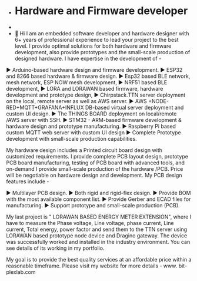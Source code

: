 - # Hardware and Firmware developer 
- 
-   👋 Hi I am an embedded software developer and hardware designer with 6+ years of professional experience to lead your project to the best level. I provide optimal solutions for both hardware and firmware development, also provide prototypes and the small-scale production of designed hardware. I have expertise in the development of -

► Arduino-based hardware design and firmware development.
► ESP32 and 8266 based hardware & firmware design.
► Esp32 based BLE network, mesh network, ESP NOW mesh development,
► NRF51 based BLE development,
► LORA and LORAWAN based firmware, hardware development and prototype design,
► Chirpstack.TTN server deployment on the local, remote server as well as AWS server.
► AWS +NODE-RED+MQTT+GRAFANA+INFLUX DB-based virtual server deployment and custom UI design.
► The THINGS BOARD deployment on local/remote /AWS server with SSH.
► STM32 - ARM-based firmware development & hardware design and prototype manufacturing.
► Raspberry Pi based custom MQTT web server with custom UI design
► Complete Prototype development with small-scale production capabilities.

My hardware design includes a Printed circuit board design with customized requirements. I provide complete PCB layout design, prototype PCB board manufacturing, testing of PCB board with advanced tools, and on-demand I provide small-scale production of the hardware /PCB. Price will be negotiable on hardware design and development. My PCB design features include -

► Multilayer PCB design.
► Both rigid and rigid-flex design.
► Provide BOM with the most available component list.
► Provide Gerber and ECAD files for manufacturing.
► Support prototype and small-scale production (PCB).

My last project is " LORAWAN BASED ENERGY METER EXTENSION", where I have to measure the Phase voltage, Line voltage, phase current, Line current, Total energy, power factor and send them to the TTN server using LORAWAN based prototype node device and Dragino gateway. The device was successfully worked and installed in the industry environment. You can see details of its working in my portfolio.

My goal is to provide the best quality services at an affordable price within a reasonable timeframe. Please visit my website for more details - www. bit-plexlab.com

<!---
mintu92/mintu92 is a ✨ special ✨ repository because its `README.md` (this file) appears on your GitHub profile.
You can click the Preview link to take a look at your changes.
--->
